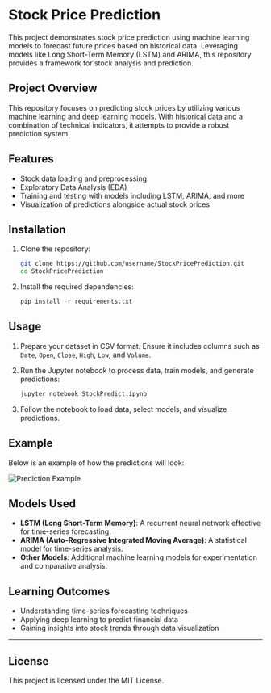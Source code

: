 

# Stock Price Prediction

This project demonstrates stock price prediction using machine learning models to forecast future prices based on historical data. Leveraging models like Long Short-Term Memory (LSTM) and ARIMA, this repository provides a framework for stock analysis and prediction.

## Project Overview

This repository focuses on predicting stock prices by utilizing various machine learning and deep learning models. With historical data and a combination of technical indicators, it attempts to provide a robust prediction system.

## Features

- Stock data loading and preprocessing
- Exploratory Data Analysis (EDA)
- Training and testing with models including LSTM, ARIMA, and more
- Visualization of predictions alongside actual stock prices

## Installation

1. Clone the repository:

   ```bash
   git clone https://github.com/username/StockPricePrediction.git
   cd StockPricePrediction
   ```

2. Install the required dependencies:

   ```bash
   pip install -r requirements.txt
   ```

## Usage

1. Prepare your dataset in CSV format. Ensure it includes columns such as `Date`, `Open`, `Close`, `High`, `Low`, and `Volume`.

2. Run the Jupyter notebook to process data, train models, and generate predictions:

   ```bash
   jupyter notebook StockPredict.ipynb
   ```

3. Follow the notebook to load data, select models, and visualize predictions.

## Example

Below is an example of how the predictions will look:

![Prediction Example](example.png)

## Models Used

- **LSTM (Long Short-Term Memory)**: A recurrent neural network effective for time-series forecasting.
- **ARIMA (Auto-Regressive Integrated Moving Average)**: A statistical model for time-series analysis.
- **Other Models**: Additional machine learning models for experimentation and comparative analysis.

## Learning Outcomes

- Understanding time-series forecasting techniques
- Applying deep learning to predict financial data
- Gaining insights into stock trends through data visualization

---

## License

This project is licensed under the MIT License.

